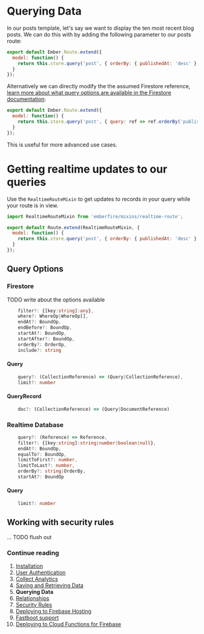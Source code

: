 # Querying Data

In our posts template, let's say we want to display the ten most recent blog posts. We can do this with by adding the following parameter to our posts route:

```js
export default Ember.Route.extend({
  model: function() {
    return this.store.query('post', { orderBy: { publishedAt: 'desc' }, limit: 10 });
  }
});
```

Alternatively we can directly modify the the assumed Firestore reference, [learn more about what query options are available in the Firestore documentation](https://firebase.google.com/docs/firestore/query-data/queries#simple_queries):

```js
export default Ember.Route.extend({
  model: function() {
    return this.store.query('post', { query: ref => ref.orderBy('publishedAt', 'desc').limit(10) });
  }
});
```

This is useful for more advanced use cases.

# Getting realtime updates to our queries

Use the `RealtimeRouteMixin` to get updates to records in your query while your route is in view.

```js
import RealtimeRouteMixin from 'emberfire/mixins/realtime-route';

export default Route.extend(RealtimeRouteMixin, {
  model: function() {
    return this.store.query('post', { orderBy: { publishedAt: 'desc' }, limit: 10 });
  }
});
```

## Query Options

### Firestore

TODO write about the options available

```ts
    filter?: {[key:string]:any},
    where?: WhereOp|WhereOp[],
    endAt?: BoundOp,
    endBefore?: BoundOp,
    startAt?: BoundOp,
    startAfter?: BoundOp,
    orderBy?: OrderOp,
    include?: string
```

#### Query

```ts
    query?: (CollectionReference) => (Query|CollectionReference), 
    limit?: number
```

#### QueryRecord

```ts
    doc?: (CollectionReference) => (Query|DocumentReference)
```

### Realtime Database

```ts
    query?: (Reference) => Reference,
    filter?: {[key:string]:string|number|boolean|null},
    endAt?: BoundOp,
    equalTo?: BoundOp,
    limitToFirst?: number,
    limitToLast?: number,
    orderBy?: string|OrderBy,
    startAt?: BoundOp
```

#### Query

```ts
    limit?: number
```

## Working with security rules

... TODO flush out


### Continue reading

1. [Installation](installation.md)
1. [User Authentication](authentication.md)
1. [Collect Analytics](analytics.md)
1. [Saving and Retrieving Data](saving-and-retrieving-data.md)
1. **Querying Data**
1. [Relationships](relationships.md)
1. [Security Rules](security-rules.md)
1. [Deploying to Firebase Hosting](deploying-to-firebase-hosting.md)
1. [Fastboot support](fastboot-support.md)
1. [Deploying to Cloud Functions for Firebase](deploying-fastboot-to-cloud-functions.md)
